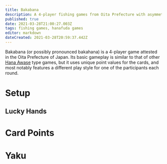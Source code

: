 ```yaml
---
title: Bakabana
description: A 4-player fishing games from Oita Prefecture with asymmetric gameplay
published: true
date: 2021-03-28T21:00:27.003Z
tags: fishing games, hanafuda games
editor: markdown
dateCreated: 2021-03-28T20:59:37.442Z
---
```


Bakabana (or possibly pronounced bakahana) is a 4-player game attested in the Oita Prefecture of Japan. Its basic gameplay is similar to that of other [Hana Awase](/en/hanafuda/games/hana-awase) type games, but it uses unique point values for the cards, and most notably features a different play style for one of the participants each round.
# Setup
## Lucky Hands
# Card Points
# Yaku

